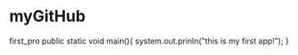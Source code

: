 myGitHub
========

first_pro
public static void main(){
  system.out.prinln("this is my first app!");
}
